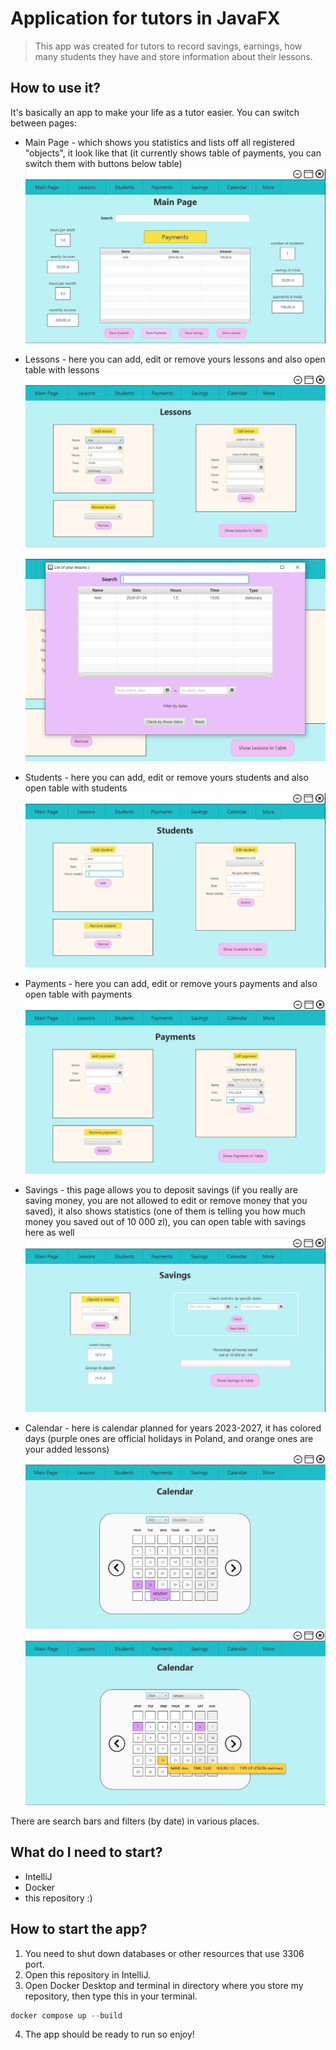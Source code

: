 # Application for tutors in JavaFX
>This app was created for tutors to record savings, earnings, how many students they have
>and store information about their lessons.

## How to use it?
It's basically an app to make your life as a tutor easier. You can switch between pages: 
* Main Page - which shows you statistics and lists off all registered "objects", it look like that 
(it currently shows table of payments, you can switch them with buttons below table)
![](/screenshots/mainPagePayments.png)

* Lessons - here you can add, edit or remove yours lessons and also open table with lessons
![](/screenshots/addingLesson.png)
![](/screenshots/lessonsInTable.PNG)

* Students - here you can add, edit or remove yours students and also open table with students
![](/screenshots/addingStudent.png)

* Payments - here you can add, edit or remove yours payments and also open table with payments
![](/screenshots/editingPayment.png)

* Savings - this page allows you to deposit savings (if you really are saving money, you are not allowed to edit or remove money that you saved), it also shows statistics 
(one of them is telling you how much money you saved out of 10 000 zl), you can open table with savings here as well
![](/screenshots/savingsPage.PNG)

* Calendar - here is calendar planned for years 2023-2027, it has colored days 
(purple ones are official holidays in Poland, and orange ones are your added lessons)
![](/screenshots/calendarHolidayTooltip.png)
![](/screenshots/calendarLessonTooltip.png)

There are search bars and filters (by date) in various places.

## What do I need to start?
* IntelliJ
* Docker
* this repository :)

## How to start the app?
1. You need to shut down databases or other resources that use 3306 port.
2. Open this repository in IntelliJ.
3. Open Docker Desktop and terminal in directory where you store my repository, then type this in your terminal.
```powershell
docker compose up --build
```
4. The app should be ready to run so enjoy!
